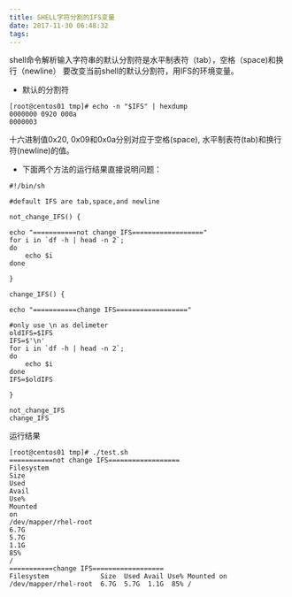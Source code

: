 ```yaml
---
title: SHELL字符分割的IFS变量
date: 2017-11-30 06:48:32
tags:
---
```


shell命令解析输入字符串的默认分割符是水平制表符（tab），空格（space)和换行（newline）
要改变当前shell的默认分割符，用IFS的环境变量。

* 默认的分割符
```
[root@centos01 tmp]# echo -n "$IFS" | hexdump
0000000 0920 000a
0000003
```
十六进制值0x20, 0x09和0x0a分别对应于空格(space), 水平制表符(tab)和换行符(newline)的值。


* 下面两个方法的运行结果直接说明问题：

```
#!/bin/sh

#default IFS are tab,space,and newline

not_change_IFS() {

echo "===========not change IFS=================="
for i in `df -h | head -n 2`;
do
    echo $i
done

}

change_IFS() {

echo "===========change IFS=================="

#only use \n as delimeter
oldIFS=$IFS
IFS=$'\n'
for i in `df -h | head -n 2`;
do
    echo $i
done
IFS=$oldIFS

}

not_change_IFS
change_IFS
```

运行结果
```
[root@centos01 tmp]# ./test.sh
===========not change IFS==================
Filesystem
Size
Used
Avail
Use%
Mounted
on
/dev/mapper/rhel-root
6.7G
5.7G
1.1G
85%
/
===========change IFS==================
Filesystem             Size  Used Avail Use% Mounted on
/dev/mapper/rhel-root  6.7G  5.7G  1.1G  85% /

```

